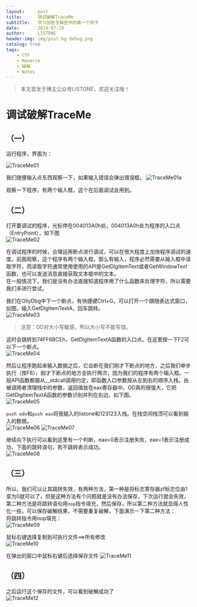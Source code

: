 ```yaml
---
layout:     post
title:      调试破解TraceMe
subtitle:   学习加密与解密中的第一个例子
date:       2019-07-19
author:     LISTONE
header-img: img/post-bg-debug.png
catalog: true
tags:
    - CTF
    - Reverce
    - 破解
    - Notes
---
```


>本文首发于博主公众号LISTONE，欢迎关注哦！

# 调试破解TraceMe

## （一）
运行程序，界面为：

![TraceMe01](http://wx3.sinaimg.cn/large/007cEDWily1g54glf7jh1j309405o74c.jpg)

我们随便输入点东西观察一下，如果输入错误会弹出错误框。
![TraceMe01a](http://wx3.sinaimg.cn/large/007cEDWily1g54glpab4wj309405o0su.jpg)

观察一下程序，有两个输入框，这个在后面调试会用到。

## （二）
打开要调试的程序，光标停在004013A0h处，004013A0h处为程序的入口点（EntryPoint），如下图  
![TraceMe02](http://wx4.sinaimg.cn/large/007cEDWily1g54glsa0ekj30et02rwef.jpg)

在调试程序的时候，合理运用断点进行调试，可以在很大程度上加快程序调试的速度。前面观察，这个程序有两个输入框，那么有输入，程序必然需要从输入框中读取字符，而读取字符通常使用使用的API是GetDlgItemText或者GetWindowText函数，也可以发送消息直接获取文本框中的文本。  
在一般情况下，我们是没有办法直接知道程序用了什么函数来处理字符，所以需要我们多进行尝试。  

我们在OllyDbg中下一个断点，有快捷键Ctrl+G，可以打开一个跟随表达式窗口，如图，输入GetDlgItemTextA，回车跳转。  
![TraceMe03](http://wx2.sinaimg.cn/large/007cEDWily1g54glvjdazj3095030q2u.jpg)  
>注意：OD对大小写敏感，所以大小写不能写错。

这时会跳转到74FF6BCEh，GetDlgItemTextA函数的入口点。在这里按一下F2可以下一个断点。  
![TraceMe04](http://wx1.sinaimg.cn/large/007cEDWily1g54glxzrjxj30hn03v3yi.jpg)

然后让程序跑起来输入数据之后，它会断在我们刚才下断点的地方，之后我们单步执行（按F8），刚才下断点的地方会执行两次，因为我们的程序有两个输入框。一般API函数都服从__stdcall调用约定，即函数入口参数按从左到右的顺序入栈，由被调用者清理栈中的参数，返回值放在eax寄存器中。OD真的很强大，它把GetDlgItemTextA函数的参数识别并列在右边，如下图。  
![TraceMe05](http://wx3.sinaimg.cn/large/007cEDWily1g54gm0p60sj30pm05i74l.jpg)

`push edx`和`push eax`将我输入的listone和123123入栈。在栈空间栈顶可以看到输入的数据。  
![TraceMe06](http://wx3.sinaimg.cn/large/007cEDWily1g54gm3g8ekj30rv03xdg4.jpg)
![TraceMe07](http://wx1.sinaimg.cn/large/007cEDWily1g54gm67sw2j309d03ldfs.jpg)
  
继续向下执行可以看到这里有一个判断，eax=0表示注册失败，eax=1表示注册成功，下面的跳转语句，若不跳转表示成功。  
![TraceMe08](http://wx4.sinaimg.cn/large/007cEDWily1g54gm93n3fj30h60460st.jpg)

## （三）
所以，我们可以让其跳转失效，有两种方法，第一种是将标志寄存器zf标志位由1变为0就可以了，但是这种方法有个问题就是没有办法保存，下次运行就会失效，第二种方法是将跳转语句用`nop`指令填充，然后保存，所以第二种方法就显得人性化一些，可以保存破解结果，不需要重复破解，下面演示一下第二种方法：  
将跳转指令用nop填充：  
![TraceMe09](http://wx2.sinaimg.cn/large/007cEDWily1g54gn3g3htj30lw095adb.jpg)

鼠标右键选择复制到可执行文件==>所有修改  
![TraceMe10](http://wx3.sinaimg.cn/large/007cEDWily1g54gn5c7t5j30c403a3yn.jpg)
  
在弹出的窗口中鼠标右键后选择保存文件
![TraceMe11](http://wx1.sinaimg.cn/large/007cEDWily1g54gn7kdhpj30e307m74u.jpg)

## （四）
之后运行这个保存的文件，可以看到破解成功了  
![TraceMe12](http://wx1.sinaimg.cn/large/007cEDWily1g54gn9rxigj309405oq31.jpg)